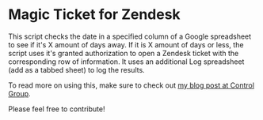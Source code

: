 Magic Ticket for Zendesk
============

This script checks the date in a specified column of a Google spreadsheet to see if it's X amount of days away. If it is X amount of days or less, the script uses it's granted authorization to open a Zendesk ticket with the corresponding row of information. It uses an additional Log spreadsheet (add as a tabbed sheet) to log the results.

To read more on using this, make sure to check out [my blog post at Control Group](http://blog.controlgroup.com/2013/12/08/connecting-zendesk-google-spreadsheets-using-google-apps-script/).

Please feel free to contribute!
